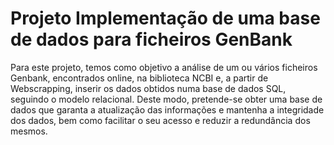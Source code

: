# Projeto Implementação de uma base de dados para ficheiros GenBank
Para este projeto, temos como objetivo a análise de um ou vários ficheiros Genbank, 
encontrados online, na biblioteca NCBI e, a partir de Webscrapping, inserir os dados obtidos 
numa base de dados SQL, seguindo o modelo relacional. Deste modo, pretende-se obter uma base 
de dados que garanta a atualização das informações e mantenha a integridade dos dados, bem 
como facilitar o seu acesso e reduzir a redundância dos mesmos.

